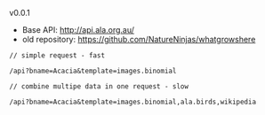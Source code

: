 v0.0.1

* Base API: http://api.ala.org.au/
* old repository: https://github.com/NatureNinjas/whatgrowshere

```
// simple request - fast

/api?bname=Acacia&template=images.binomial

// combine multipe data in one request - slow

/api?bname=Acacia&template=images.binomial,ala.birds,wikipedia

```
